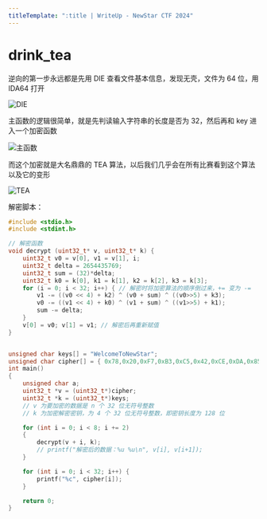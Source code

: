 ```yaml
---
titleTemplate: ":title | WriteUp - NewStar CTF 2024"
---
```


# drink_tea

逆向的第一步永远都是先用 DIE 查看文件基本信息，发现无壳，文件为 64 位，用 IDA64 打开

![DIE](/assets/images/wp/2024/week2/drink_tea_1.png)

主函数的逻辑很简单，就是先判读输入字符串的长度是否为 32，然后再和 key 进入一个加密函数

![主函数](/assets/images/wp/2024/week2/drink_tea_2.png)

而这个加密就是大名鼎鼎的 TEA 算法，以后我们几乎会在所有比赛看到这个算法以及它的变形

![TEA](/assets/images/wp/2024/week2/drink_tea_3.png)

解密脚本：

```c
#include <stdio.h>
#include <stdint.h>

// 解密函数
void decrypt (uint32_t* v, uint32_t* k) {
    uint32_t v0 = v[0], v1 = v[1], i;
    uint32_t delta = 2654435769;
    uint32_t sum = (32)*delta;
    uint32_t k0 = k[0], k1 = k[1], k2 = k[2], k3 = k[3];
    for (i = 0; i < 32; i++) { // 解密时将加密算法的顺序倒过来，+= 变为 -=
        v1 -= ((v0 << 4) + k2) ^ (v0 + sum) ^ ((v0>>5) + k3);
        v0 -= ((v1 << 4) + k0) ^ (v1 + sum) ^ ((v1>>5) + k1);
        sum -= delta;
    }
    v[0] = v0; v[1] = v1; // 解密后再重新赋值
}


unsigned char keys[] = "WelcomeToNewStar";
unsigned char cipher[] = { 0x78,0x20,0xF7,0xB3,0xC5,0x42,0xCE,0xDA,0x85,0x59,0x21,0x1A,0x26,0x56,0x5A,0x59,0x29,0x02,0x0D,0xED,0x07,0xA8,0xB9,0xEE,0x36,0x59,0x11,0x87,0xFD,0x5C,0x23,0x24 };
int main()
{
    unsigned char a;
    uint32_t *v = (uint32_t*)cipher;
    uint32_t *k = (uint32_t*)keys;
    // v 为要加密的数据是 n 个 32 位无符号整数
    // k 为加密解密密钥，为 4 个 32 位无符号整数，即密钥长度为 128 位

    for (int i = 0; i < 8; i += 2)
    {
        decrypt(v + i, k);
        // printf("解密后的数据：%u %u\n", v[i], v[i+1]);
    }

    for (int i = 0; i < 32; i++) {
        printf("%c", cipher[i]);
    }

    return 0;
}
```
